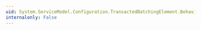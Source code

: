 ```yaml
---
uid: System.ServiceModel.Configuration.TransactedBatchingElement.BehaviorType
internalonly: False
---
```

